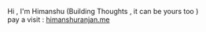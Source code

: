 Hi , I'm Himanshu (Building Thoughts , it can be yours too )\
pay a visit : [himanshuranjan.me](himanshuranjan.me)
